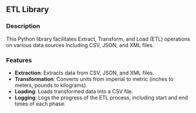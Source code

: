 ## ETL Library

### Description
This Python library facilitates Extract, Transform, and Load (ETL) operations on various data sources including CSV, JSON, and XML files.

### Features
- **Extraction**: Extracts data from CSV, JSON, and XML files.
- **Transformation**: Converts units from imperial to metric (inches to meters, pounds to kilograms).
- **Loading**: Loads transformed data into a CSV file.
- **Logging**: Logs the progress of the ETL process, including start and end times of each phase.
